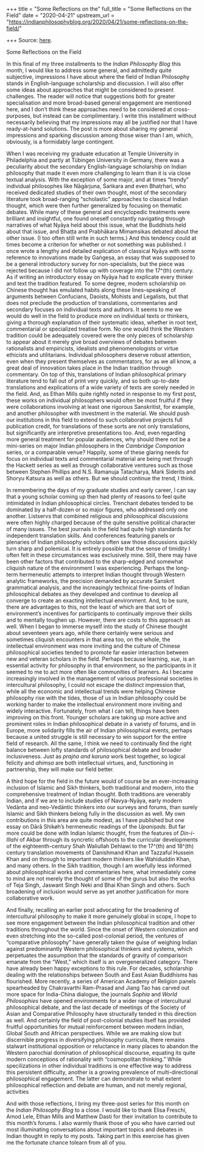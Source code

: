 +++
title = "Some Reflections on the"
full_title = "Some Reflections on the Field"
date = "2020-04-21"
upstream_url = "https://indianphilosophyblog.org/2020/04/21/some-reflections-on-the-field/"

+++
Source: [here](https://indianphilosophyblog.org/2020/04/21/some-reflections-on-the-field/).

Some Reflections on the Field

In this final of my three installments to the *Indian Philosophy Blog*
this month, I would like to address some general, and admittedly quite
subjective, impressions I have about where the field of Indian
Philosophy stands in English-language scholarship and discussion. I
will also offer some ideas about approaches that might be considered to
present challenges. The reader will notice that suggestions both for
greater specialisation and more broad-based general engagement are
mentioned here, and I don’t think these approaches need to be considered
at cross-purposes, but instead can be complimentary. I write this
installment without necessarily believing that my impressions may all be
justified nor that I have ready-at-hand solutions. The post is more
about sharing my general impressions and sparking discussion among those
wiser than I am, which, obviously, is a formidably large contingent.

When I was receiving my graduate education at Temple University in
Philadelphia and partly at Tübingen University in Germany, there was a
peculiarity about the secondary English-language scholarship on Indian
philosophy that made it even more challenging to learn than it is via
close textual analysis. With the exception of some major, and at times
“trendy” individual philosophes like Nāgārjuna, Śańkara and even
Bhatṛhari, who received dedicated studies of their own thought, most of
the secondary literature took broad-ranging “scholastic” approaches to
classical Indian thought, which were then further generalized by
focusing on thematic debates. While many of these general and
encyclopedic treatments were brilliant and insightful, one found oneself
constantly navigating through narratives of what Nyāya held about this
issue, what the Buddhists held about that issue, and Bhaṭṭa and
Prabhākara Mimamsikas debated about the other issue. (I too often still
write in such terms.) And this tendency could at times become a
criterion for whether or not something was published. I once wrote a
lengthy and detailed explication of classical Nyāya with some reference
to innovations made by Gańgeṣa, an essay that was supposed to be a
general introductory survey for non-specialists, but the piece was
rejected because I did not follow up with coverage into the 17^(th)
century. As if writing an introductory essay on Nyāya had to explicate
every thinker and text the tradition featured. To some degree, modern
scholarship on Chinese thought has emulated habits along these
lines–speaking of arguments between Confucians, Daoists, Mohists and
Legalists, but that does not preclude the production of translations,
commentaries and secondary focuses on individual texts and authors. It
seems to me we would do well in the field to produce more on individual
texts or thinkers, giving a thorough explanation of their systematic
ideas, whether in root text, commentarial or specialized treatise form.
No one would think the Western tradition could be adequately covered
were the only pieces of scholarship to appear about it merely give broad
overviews of debates between rationalists and empiricists, idealists and
phenomenologists or virtue ethicists and utilitarians. Individual
philosophers deserve robust attention, even when they present themselves
as commentators, for as we all know, a great deal of innovation takes
place in the Indian tradition through commentary. On top of this,
translations of Indian philosophical primary literature tend to fall out
of print very quickly, and so both up-to-date translations and
explications of a wide variety of texts are sorely needed in the field.
And, as Ethan Mills quite rightly noted in response to my first post,
these works on individual philosophers would often be most fruitful if
they were collaborations involving at least one rigorous Sanskritist,
for example, and another philosopher with investment in the material.
We should push our institutions in this field to extend to such
collaborative projects full publication credit, for translations of
these sorts are not only translations, but significantly are
interpretive presentations too. And, even regarding more general
treatment for popular audiences, why should there not be a mini-series
on major Indian philosophers in the *Cambridge Companion* series, or a
comparable venue? Happily, some of these glaring needs for focus on
individual texts and commentarial material are being met through the
Hackett series as well as through collaborative ventures such as those
between Stephen Phillips and N.S. Ramanuja Tatacharya, Mark Siderits and
Shoryu Katsura as well as others. But we should continue the trend, I
think.

In remembering the days of my graduate studies and early career, I can
say that a young scholar coming up then had plenty of reasons to feel
quite intimidated in Indian philosophical circles. Trenchant debates
tended to be dominated by a half-dozen or so major figures, who
addressed only one another. Listservs that combined religious and
philosophical discussions were often highly charged because of the quite
sensitive political character of many issues. The best journals in the
field had quite high standards for independent translation skills. And
conferences featuring panels or plenaries of Indian philosophy scholars
often saw those discussions quickly turn sharp and polemical. It is
entirely possible that the sense of timidity I often felt in these
circumstances was exclusively mine. Still, there may have been other
factors that contributed to the sharp-edged and somewhat cliquish nature
of the environment I was experiencing. Perhaps the long-term
hermeneutic attempts to interpret Indian thought through Western
analytic frameworks, the precision demanded by accurate Sanskrit
grammatical analysis, and the increasingly technical fine-points of
Indian philosophical debates as they developed and continue to develop
all converge to create an exacting intellectual environment. And, to be
sure, there are advantages to this, not the least of which are that sort
of environment’s incentives for participants to continually improve
their skills and to mentally toughen up. However, there are costs to
this approach as well. When I began to immerse myself into the study of
Chinese thought about seventeen years ago, while there certainly were
serious and sometimes cliquish encounters in that area too, on the
whole, the intellectual environment was more inviting and the culture of
Chinese philosophical societies tended to promote far easier interaction
between new and veteran scholars in the field. Perhaps because
learning, *xue*, is an essential activity for philosophy in that
environment, so the participants in it seemed to me to act more often
like communities of learners. As I became increasingly involved in the
management of various professional societies in intercultural
philosophy, I could not escape the distinct impression that, while all
the economic and intellectual trends were helping Chinese philosophy
rise with the tides, those of us in Indian philosophy could be working
harder to make the intellectual environment more inviting and widely
interactive. Fortunately, from what I can tell, things have been
improving on this front. Younger scholars are taking up more active and
prominent roles in Indian philosophical debate in a variety of forums,
and in Europe, more solidarity fills the air of Indian philosophical
events, perhaps because a united struggle is still necessary to win
support for the entire field of research. All the same, I think we need
to continually find the right balance between lofty standards of
philosophical debate and broader inclusiveness. Just as *prajńa and
karuna* work best together, so logical felicity and *ahimsa* are both
intellectual virtues, and, functioning in partnership, they will make
our field better. 

A third hope for the field in the future would of course be an
ever-increasing inclusion of Islamic and Sikh thinkers, both traditional
and modern, into the comprehensive treatment of Indian thought. Both
traditions are venerably Indian, and if we are to include studies of
Navya-Nyāya, early modern Vedānta and neo-Vedāntic thinkers into our
surveys and forums, than surely Islamic and Sikh thinkers belong fully
in the discussion as well. My own contributions in this area are quite
modest, as I have published but one essay on Dārā Shikøh’s hermeneutic
readings of the *Upaniṣads*. But far more could be done with Indian
Islamic thought, from the features of *Din-i-Illahi* of Akbar through
its syncretic offshoots to the curricular developments of the
eighteenth-century Shah Waliullah Dehlawi to the 17^(th) and 18^(th)
century translation movements of Danishmand Khan and Tazzaful Hussein
Khan and on through to important modern thinkers like Wahiduddin Khan,
and many others. In the Sikh tradition, though I am woefully less
informed about philosophical works and commentaries here, what
immediately come to mind are not merely the thought of some of the gurus
but also the works of Teja Singh, Jaswant Singh Neki and Bhai Khan Singh
and others. Such broadening of inclusion would serve as yet another
justification for more collaborative work.

And finally, recalling an earlier post advocating for the broadening of
intercultural philosophy to make it more genuinely global in scope, I
hope to see more engagement between the Indian philosophical tradition
and other traditions throughout the world. Since the onset of Western
colonization and even stretching into the so-called post-colonial
period, the ventures of “comparative philosophy” have generally taken
the guise of weighing Indian against predominantly Western philosophical
thinkers and systems, which perpetuates the assumption that the
standards of gravity of comparison emanate from the “West,” which itself
is an overgeneralized category. There have already been happy
exceptions to this rule. For decades, scholarship dealing with the
relationships between South and East Asian Buddhisms has flourished.
More recently, a series of American Academy of Religion panels
spearheaded by Chakravarthi Ram-Prasad and Jiang Tao has carved out more
space for India-China dialogue, the journals *Sophia* and *World
Philosophies* have opened environments for a wider range of
intercultural philosophical debate, and the last decade of meetings of
the Society of Asian and Comparative Philosophy have structurally tended
in this direction as well. And certainly the field of post-colonial
studies itself has provided fruitful opportunities for mutual
reinforcement between modern Indian, Global South and African
perspectives. While we are making slow but discernible progress in
diversifying philosophy curricula, there remains stalwart institutional
opposition or reluctance in many places to abandon the Western parochial
domination of philosophical discourse, equating its quite modern
conceptions of rationality with “cosmopolitan thinking.” While
specilizations in other individual traditions is one effective way to
address this persistent difficulty, another is a growing prevalence of
multi-directional philosophical engagement. The latter can demonstrate
to what extent philosophical reflection and debate are human, and not
merely regional, activities

And with those reflections, I bring my three-post series for this month
on the *Indian Philosophy Blog* to a close. I would like to thank Elisa
Freschi, Amod Lele, Ethan Mills and Matthew Dasti for their invitation
to contribute to this month’s forums. I also warmly thank those of you
who have carried out most illuminating conversations about important
topics and debates in Indian thought in reply to my posts. Taking part
in this exercise has given me the fortunate chance tolearn from all of
you.
